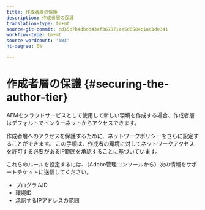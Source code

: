 ```yaml
---
title: 作成者層の保護
description: 作成者層の保護
translation-type: tm+mt
source-git-commit: cd35b7b4dbdd434f367871ae5d6584b1ad1de341
workflow-type: tm+mt
source-wordcount: '103'
ht-degree: 0%

---
```



# 作成者層の保護 {#securing-the-author-tier}

AEMをクラウドサービスとして使用して新しい環境を作成する場合、作成者層はデフォルトでインターネットからアクセスできます。

作成者層へのアクセスを保護するために、ネットワークポリシーをさらに設定することができます。 この手順は、作成者の環境に対してネットワークアクセスを許可する必要があるIP範囲を承認することに基づいています。

これらのルールを設定するには、（Adobe管理コンソールから）次の情報をサポートチケットに送信してください。
- プログラムID
- 環境ID
- 承認するIPアドレスの範囲